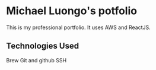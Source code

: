 # Michael Luongo's potfolio

This is my professional portfolio. It uses AWS and ReactJS.

## Technologies Used

Brew
Git and github
SSH
